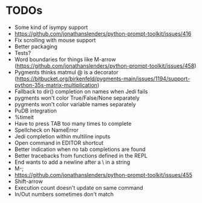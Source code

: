 # TODOs

- Some kind of isympy support
- https://github.com/jonathanslenders/python-prompt-toolkit/issues/416
- Fix scrolling with mouse support
- Better packaging
- Tests?
- Word boundaries for things like M-arrow (https://github.com/jonathanslenders/python-prompt-toolkit/issues/458)
- Pygments thinks matmul @ is a decorator (https://bitbucket.org/birkenfeld/pygments-main/issues/1194/support-python-35s-matrix-multiplication)
- Fallback to dir() completion on names when Jedi fails
- pygments won't color True/False/None separately
- pygments won't color variable names separately
- PuDB integration
- %timeit
- Have to press TAB too many times to complete
- Spellcheck on NameError
- Jedi completion within multiline inputs
- Open command in EDITOR shortcut
- Better indication when no tab completions are found
- Better tracebacks from functions defined in the REPL
- End wants to add a newline after a \ in a string
- M-;
- https://github.com/jonathanslenders/python-prompt-toolkit/issues/455
- Shift-arrow
- Execution count doesn't update on same command
- In/Out numbers sometimes don't match
